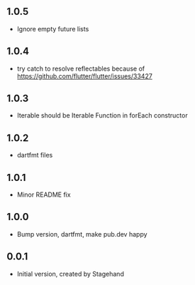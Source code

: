 ## 1.0.5
- Ignore empty future lists

## 1.0.4
- try catch to resolve reflectables because of https://github.com/flutter/flutter/issues/33427

## 1.0.3
- Iterable should be Iterable Function in forEach constructor

## 1.0.2
- dartfmt files

## 1.0.1
- Minor README fix

## 1.0.0
- Bump version, dartfmt, make pub.dev happy

## 0.0.1
- Initial version, created by Stagehand
